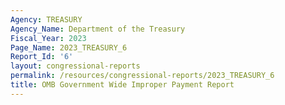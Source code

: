 ```yaml
---
Agency: TREASURY
Agency_Name: Department of the Treasury
Fiscal_Year: 2023
Page_Name: 2023_TREASURY_6
Report_Id: '6'
layout: congressional-reports
permalink: /resources/congressional-reports/2023_TREASURY_6
title: OMB Government Wide Improper Payment Report
---
```

